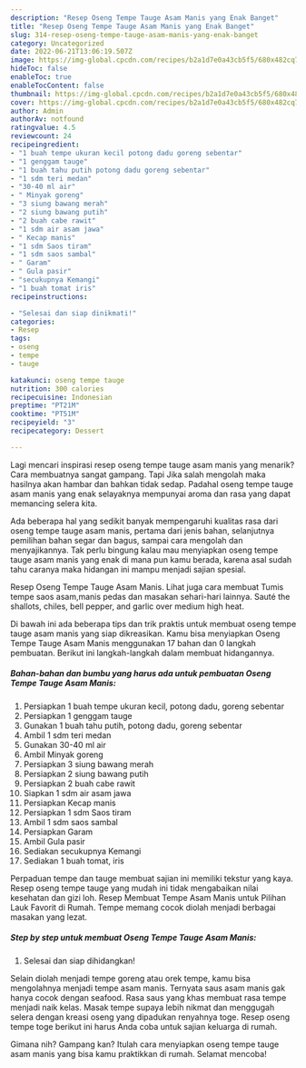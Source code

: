 ```yaml
---
description: "Resep Oseng Tempe Tauge Asam Manis yang Enak Banget"
title: "Resep Oseng Tempe Tauge Asam Manis yang Enak Banget"
slug: 314-resep-oseng-tempe-tauge-asam-manis-yang-enak-banget
category: Uncategorized
date: 2022-06-21T13:06:19.507Z
image: https://img-global.cpcdn.com/recipes/b2a1d7e0a43cb5f5/680x482cq70/oseng-tempe-tauge-asam-manis-foto-resep-utama.jpg
hideToc: false
enableToc: true
enableTocContent: false
thumbnail: https://img-global.cpcdn.com/recipes/b2a1d7e0a43cb5f5/680x482cq70/oseng-tempe-tauge-asam-manis-foto-resep-utama.jpg
cover: https://img-global.cpcdn.com/recipes/b2a1d7e0a43cb5f5/680x482cq70/oseng-tempe-tauge-asam-manis-foto-resep-utama.jpg
author: Admin
authorAv: notfound
ratingvalue: 4.5
reviewcount: 24
recipeingredient:
- "1 buah tempe ukuran kecil potong dadu goreng sebentar"
- "1 genggam tauge"
- "1 buah tahu putih potong dadu goreng sebentar"
- "1 sdm teri medan"
- "30-40 ml air"
- " Minyak goreng"
- "3 siung bawang merah"
- "2 siung bawang putih"
- "2 buah cabe rawit"
- "1 sdm air asam jawa"
- " Kecap manis"
- "1 sdm Saos tiram"
- "1 sdm saos sambal"
- " Garam"
- " Gula pasir"
- "secukupnya Kemangi"
- "1 buah tomat iris"
recipeinstructions:

- "Selesai dan siap dinikmati!"
categories:
- Resep
tags:
- oseng
- tempe
- tauge

katakunci: oseng tempe tauge 
nutrition: 300 calories
recipecuisine: Indonesian
preptime: "PT21M"
cooktime: "PT51M"
recipeyield: "3"
recipecategory: Dessert

---
```



Lagi mencari inspirasi resep oseng tempe tauge asam manis yang menarik? Cara membuatnya sangat gampang. Tapi Jika salah mengolah maka hasilnya akan hambar dan bahkan tidak sedap. Padahal oseng tempe tauge asam manis yang enak selayaknya mempunyai aroma dan rasa yang dapat memancing selera kita.


Ada beberapa hal yang sedikit banyak mempengaruhi kualitas rasa dari oseng tempe tauge asam manis, pertama dari jenis bahan, selanjutnya pemilihan bahan segar dan bagus, sampai cara mengolah dan menyajikannya. Tak perlu bingung kalau mau menyiapkan oseng tempe tauge asam manis yang enak di mana pun kamu berada, karena asal sudah tahu caranya maka hidangan ini mampu menjadi sajian spesial.

Resep Oseng Tempe Tauge Asam Manis. Lihat juga cara membuat Tumis tempe saos asam,manis pedas dan masakan sehari-hari lainnya. Sauté the shallots, chiles, bell pepper, and garlic over medium high heat.


Di bawah ini ada beberapa tips dan trik praktis untuk membuat oseng tempe tauge asam manis yang siap dikreasikan. Kamu bisa menyiapkan Oseng Tempe Tauge Asam Manis menggunakan 17 bahan dan 0 langkah pembuatan. Berikut ini langkah-langkah dalam membuat hidangannya.

<!--inarticleads1-->

##### Bahan-bahan dan bumbu yang harus ada untuk pembuatan Oseng Tempe Tauge Asam Manis:

1. Persiapkan 1 buah tempe ukuran kecil, potong dadu, goreng sebentar
1. Persiapkan 1 genggam tauge
1. Gunakan 1 buah tahu putih, potong dadu, goreng sebentar
1. Ambil 1 sdm teri medan
1. Gunakan 30-40 ml air
1. Ambil  Minyak goreng
1. Persiapkan 3 siung bawang merah
1. Persiapkan 2 siung bawang putih
1. Persiapkan 2 buah cabe rawit
1. Siapkan 1 sdm air asam jawa
1. Persiapkan  Kecap manis
1. Persiapkan 1 sdm Saos tiram
1. Ambil 1 sdm saos sambal
1. Persiapkan  Garam
1. Ambil  Gula pasir
1. Sediakan secukupnya Kemangi
1. Sediakan 1 buah tomat, iris


Perpaduan tempe dan tauge membuat sajian ini memiliki tekstur yang kaya. Resep oseng tempe tauge yang mudah ini tidak mengabaikan nilai kesehatan dan gizi loh. Resep Membuat Tempe Asam Manis untuk Pilihan Lauk Favorit di Rumah. Tempe memang cocok diolah menjadi berbagai masakan yang lezat. 

<!--inarticleads2-->

##### Step by step untuk membuat Oseng Tempe Tauge Asam Manis:


1. Selesai dan siap dihidangkan!

Selain diolah menjadi tempe goreng atau orek tempe, kamu bisa mengolahnya menjadi tempe asam manis. Ternyata saus asam manis gak hanya cocok dengan seafood. Rasa saus yang khas membuat rasa tempe menjadi naik kelas. Masak tempe supaya lebih nikmat dan menggugah selera dengan kreasi oseng yang dipadukan renyahnya toge. Resep oseng tempe toge berikut ini harus Anda coba untuk sajian keluarga di rumah. 

Gimana nih? Gampang kan? Itulah cara menyiapkan oseng tempe tauge asam manis yang bisa kamu praktikkan di rumah. Selamat mencoba!
